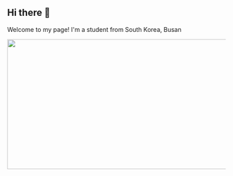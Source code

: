 

## Hi there 👋
Welcome to my page!
I'm a student from South Korea, Busan

<a href="https://github.com/devxb/gitanimals">
<img
  src="https://render.gitanimals.org/farms/WadeMakesWave"
  width="600"
  height="300"
/>
</a>

<!--
**WadeMakesWave/WadeMakesWave** is a ✨ _special_ ✨ repository because its `README.md` (this file) appears on your GitHub profile.

Here are some ideas to get you started:

- 🔭 I’m currently working on ...
- 🌱 I’m currently learning ...
- 👯 I’m looking to collaborate on ...
- 🤔 I’m looking for help with ...
- 💬 Ask me about ...
- 📫 How to reach me: ...
- 😄 Pronouns: ...
- ⚡ Fun fact: ...
-->
